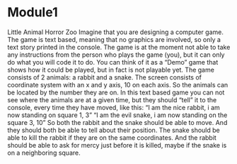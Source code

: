 # Module1
Little Animal Horror Zoo
Imagine that you are designing a computer game. The game is text based,
meaning that no graphics are involved, so only a text story printed in the
console.
The game is at the moment not able to take any instructions from the person
who plays the game (you), but it can only do what you will code it to do. You
can think of it as a “Demo” game that shows how it could be played, but in fact
is not playable yet.
The game consists of 2 animals: a rabbit and a snake. The screen consists of
coordinate system with an x and y axis, 10 on each axis. So the animals can
be located by the number they are on. In this text based game you can not see
where the animals are at a given time, but they should “tell” it to the console,
every time they have moved, like this:
“I am the nice rabbit, i am now standing on square 1, 3”
“I am the evil snake, i am now standing on the square 3, 10”
So both the rabbit and the snake should be able to move. And they should both
be able to tell about their position. The snake should be able to kill the rabbit
if they are on the same coordinates. And the rabbit should be able to ask for
mercy just before it is killed, maybe if the snake is on a neighboring square.
